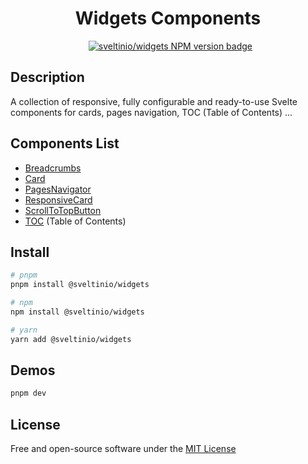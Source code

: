<div align="center">
    <h1>Widgets Components</h1>
    &nbsp;
    <a href="https://www.npmjs.com/package/@sveltinio/widgets" target="_blank"><img src="https://img.shields.io/npm/v/@sveltinio/widgets.svg?style=flat" alt="sveltinio/widgets NPM version badge" /></a>
</div>

## Description

A collection of responsive, fully configurable and ready-to-use Svelte components for cards, pages navigation, TOC (Table of Contents) ...

## Components List

- [Breadcrumbs]
- [Card]
- [PagesNavigator]
- [ResponsiveCard]
- [ScrollToTopButton]
- [TOC] (Table of Contents)

## Install

```bash
# pnpm
pnpm install @sveltinio/widgets

# npm
npm install @sveltinio/widgets

# yarn
yarn add @sveltinio/widgets
```

## Demos

```bash
pnpm dev
```

## License

Free and open-source software under the [MIT License](LICENSE)

[Breadcrumbs]: https://github.com/sveltinio/components-library/blob/main/packages/widgets/src/lib/components/breadcrumbs/README.md
[Card]: https://github.com/sveltinio/components-library/blob/main/packages/widgets/src/lib/components/card/README.md
[PagesNavigator]: https://github.com/sveltinio/components-library/blob/main/packages/widgets/src/lib/components/pagesnavigator/README.md
[ResponsiveCard]:  https://github.com/sveltinio/components-library/blob/main/packages/widgets/src/lib/components/responsivecard/README.md
[ScrollToTopButton]: https://github.com/sveltinio/components-library/blob/main/packages/widgets/src/lib/components/scroll-to-top/README.md
[TOC]: https://github.com/sveltinio/components-library/blob/main/packages/widgets/src/lib/components/toc/README.md
